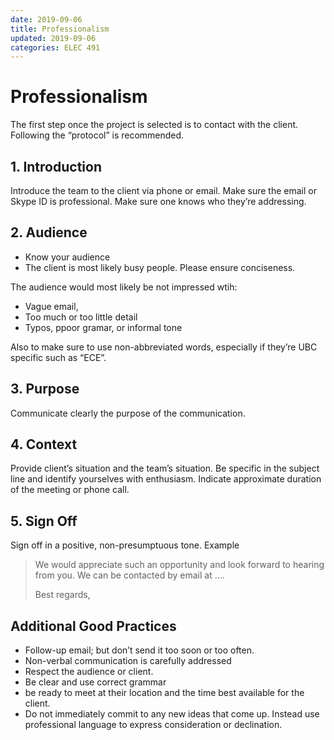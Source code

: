 ```yaml
---
date: 2019-09-06
title: Professionalism
updated: 2019-09-06
categories: ELEC 491
---
```


# Professionalism

The first step once the project is selected is to contact with the client. Following the “protocol” is recommended.

## 1. Introduction

Introduce the team to the client via phone or email. Make sure the email or Skype ID is professional. Make sure one knows who they’re addressing.

## 2. Audience

- Know your audience
- The client is most likely busy people. Please ensure conciseness.

The audience would most likely be not impressed wtih:

- Vague email,
- Too much or too little detail
- Typos, ppoor gramar, or informal tone

Also to make sure to use non-abbreviated words, especially if they’re UBC specific such as “ECE”.

## 3. Purpose

Communicate clearly the purpose of the communication. 

## 4. Context

Provide client’s situation and the team’s situation. Be specific in the subject line and identify yourselves with enthusiasm. Indicate approximate duration of the meeting or phone call.

## 5. Sign Off

Sign off in a positive, non-presumptuous tone. Example

> We would appreciate such an opportunity and look forward to hearing from you. We can be contacted by email at ….
>
> Best regards,

## Additional Good Practices

- Follow-up email; but don’t send it too soon or too often.
- Non-verbal communication is carefully addressed
- Respect the audience or client.
- Be clear and use correct grammar
- be ready to meet at their location and the time best available for the client.
- Do not immediately commit to any new ideas that come up. Instead use professional language to express consideration or declination.
